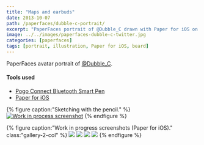 ```yaml
---
title: "Maps and earbuds"
date: 2013-10-07
path: /paperfaces/dubble-c-portrait/
excerpt: "PaperFaces portrait of @Dubble_C drawn with Paper for iOS on an iPad."
image: ../../images/paperfaces-dubble-c-twitter.jpg
categories: [paperfaces]
tags: [portrait, illustration, Paper for iOS, beard]
---
```


PaperFaces avatar portrait of <a href="https://twitter.com/Dubble_C">@Dubble_C</a>.

#### Tools used

- [Pogo Connect Bluetooth Smart Pen](https://www.amazon.com/gp/product/B009K448L4/ref=as_li_ss_tl?ie=UTF8&camp=1789&creative=390957&creativeASIN=B009K448L4&linkCode=as2&tag=mademist-20)
- [Paper for iOS](https://paper.bywetransfer.com/)

{% figure caption:"Sketching with the pencil." %}
[![Work in process screenshot](../../images/paperfaces-dubble-c-process-1-750.jpg)](../../images/paperfaces-dubble-c-process-1-lg.jpg)
{% endfigure %}

{% figure caption:"Work in progress screenshots (Paper for iOS)." class:"gallery-2-col" %}
[![](../../images/paperfaces-dubble-c-process-2-600.jpg)](../../images/paperfaces-dubble-c-process-2-lg.jpg)
[![](../../images/paperfaces-dubble-c-process-3-600.jpg)](../../images/paperfaces-dubble-c-process-3-lg.jpg)
[![](../../images/paperfaces-dubble-c-process-4-600.jpg)](../../images/paperfaces-dubble-c-process-4-lg.jpg)
[![](../../images/paperfaces-dubble-c-process-5-600.jpg)](../../images/paperfaces-dubble-c-process-5-lg.jpg)
{% endfigure %}

